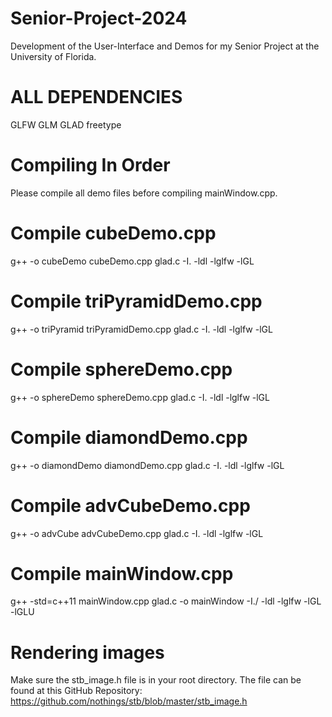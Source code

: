 # Senior-Project-2024
Development of the User-Interface and Demos for my Senior Project at the University of Florida.

# ALL DEPENDENCIES
GLFW
GLM
GLAD
freetype

# Compiling In Order
Please compile all demo files before compiling mainWindow.cpp.

# Compile cubeDemo.cpp
g++ -o cubeDemo cubeDemo.cpp glad.c -I. -ldl -lglfw -lGL

# Compile triPyramidDemo.cpp
g++ -o triPyramid triPyramidDemo.cpp glad.c -I. -ldl -lglfw -lGL

# Compile sphereDemo.cpp
g++ -o sphereDemo sphereDemo.cpp glad.c -I. -ldl -lglfw -lGL

# Compile diamondDemo.cpp
g++ -o diamondDemo diamondDemo.cpp glad.c -I. -ldl -lglfw -lGL

# Compile advCubeDemo.cpp
g++ -o advCube advCubeDemo.cpp glad.c -I. -ldl -lglfw -lGL

# Compile mainWindow.cpp
g++ -std=c++11 mainWindow.cpp glad.c -o mainWindow -I./ -ldl -lglfw -lGL -lGLU

# Rendering images
Make sure the stb_image.h file is in your root directory.
The file can be found at this GitHub Repository: https://github.com/nothings/stb/blob/master/stb_image.h